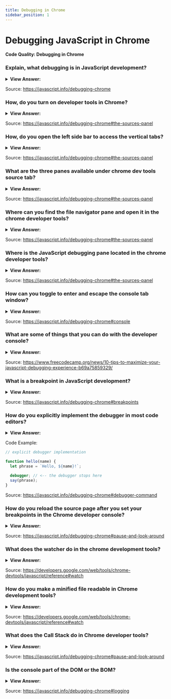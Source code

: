 ```yaml
---
title: Debugging in Chrome
sidebar_position: 1
---
```


# Debugging JavaScript in Chrome

**Code Quality: Debugging in Chrome**

<head>
  <title>Debugging in Chrome - Frontend Interview Questions & Answers</title>
  <meta charSet='utf-8' />
</head>

### Explain, what debugging is in JavaScript development?

<details>
  <summary><strong>View Answer:</strong></summary>
  <div>
  <div><strong>Interview Response:</strong> Debugging is the process of finding and fixing errors within a script.</div><br />
  <div><strong>Technical Response:</strong> Debugging is the process of finding and fixing errors within a script. All modern browsers and most other environments support debugging tools – a special UI in developer tools that makes debugging much easier. It also allows to trace the code step by step to see what exactly is going on.<br /><br />
  </div>
  </div>
</details>

Source: <https://javascript.info/debugging-chrome>

### How, do you turn on developer tools in Chrome?

<details>
  <summary><strong>View Answer:</strong></summary>
  <div>
  <div><strong>Interview Response:</strong> You can turn on your chrome developer tools by pressing F12 or for Mac: (Cmd+Opt+I).
</div>
  </div>
</details>

Source: <https://javascript.info/debugging-chrome#the-sources-panel>

### How, do you open the left side bar to access the vertical tabs?

<details>
  <summary><strong>View Answer:</strong></summary>
  <div>
  <div><strong>Interview Response:</strong> You can use the toggler button under the source tab to open the vertical tabs.<br /><br />
  <img src='/img/vertical-tabs.svg' />
</div>
  </div>
</details>

Source: <https://javascript.info/debugging-chrome#the-sources-panel>

### What are the three panes available under chrome dev tools source tab?

<details>
  <summary><strong>View Answer:</strong></summary>
  <div>
  <div><strong>Interview Response:</strong> The file navigator, code editor, and the JavaScript debugging pane.<br /><br />
  <img src='/img/three-panes-dev-tools.svg' />
</div>
  </div>
</details>

Source: <https://javascript.info/debugging-chrome#the-sources-panel>

### Where can you find the file navigator pane and open it in the chrome developer tools?

<details>
  <summary><strong>View Answer:</strong></summary>
  <div>
  <div><strong>Interview Response:</strong> The file navigator pane can be opened by clicking on the sources tab at the top of the developer tools. Once you click on the tab, you can click on the toggler button and view the file navigator pane.
</div>
  </div>
</details>

Source: <https://javascript.info/debugging-chrome#the-sources-panel>

### Where is the JavaScript debugging pane located in the chrome developer tools?

<details>
  <summary><strong>View Answer:</strong></summary>
  <div>
  <div><strong>Interview Response:</strong> The JavaScript debugging pane is located under the sources tab on the right-hand side of the code editor.
</div>
  </div>
</details>

Source: <https://javascript.info/debugging-chrome#the-sources-panel>

### How can you toggle to enter and escape the console tab window?

<details>
  <summary><strong>View Answer:</strong></summary>
  <div>
  <div><strong>Interview Response:</strong> You can toggle the console tab pane by using the ESC button.
</div>
  </div>
</details>

Source: <https://javascript.info/debugging-chrome#console>

### What are some of things that you can do with the developer console?

<details>
  <summary><strong>View Answer:</strong></summary>
  <div>
  <div><strong>Interview Response:</strong> The most notable things that you can do with the Chrome developer console included selecting DOM elements, convert your browser into an editor, find events associated with an element in the DOM, monitor events, find the time of execution of block of code, arrange the values of a variable into a table, inspect an element in the DOM, list the properties of an element, retrieve the value of your last result, and clear the console and the memory.
</div>
  </div>
</details>

Source: <https://www.freecodecamp.org/news/10-tips-to-maximize-your-javascript-debugging-experience-b69a75859329/>

### What is a breakpoint in JavaScript development?

<details>
  <summary><strong>View Answer:</strong></summary>
  <div>
  <div><strong>Interview Response:</strong> A breakpoint is a point of code where the debugger will automatically pause the JavaScript execution. While the code is paused, we can examine current variables, execute commands in the console etc. In other words, we can debug it.
</div>
  </div>
</details>

Source: <https://javascript.info/debugging-chrome#breakpoints>

### How do you explicitly implement the debugger in most code editors?

<details>
  <summary><strong>View Answer:</strong></summary>
  <div>
  <div><strong>Interview Response:</strong> We can pause the code by using the “debugger;” command.
</div>
  </div>
</details>

Code Example:

```js
// explicit debugger implementation

function hello(name) {
  let phrase = `Hello, ${name}!`;

  debugger; // <-- the debugger stops here
  say(phrase);
}
```

Source: <https://javascript.info/debugging-chrome#debugger-command>

### How do you reload the source page after you set your breakpoints in the Chrome developer console?

<details>
  <summary><strong>View Answer:</strong></summary>
  <div>
  <div><strong>Interview Response:</strong> In Windows you can press F5 to reload the page, on a MAC you must use Cmd+R.
</div>
  </div>
</details>

Source: <https://javascript.info/debugging-chrome#pause-and-look-around>

### What does the watcher do in the chrome development tools?

<details>
  <summary><strong>View Answer:</strong></summary>
  <div>
  <div><strong>Interview Response:</strong> The watcher will show you the current value of the variable as it is added in an expression. If the variable is not set or cannot be found it will show &#60;Not Available&#62; for the value.
</div>
  </div>
</details>

Source: <https://developers.google.com/web/tools/chrome-devtools/javascript/reference#watch>

### How do you make a minified file readable in Chrome development tools?

<details>
  <summary><strong>View Answer:</strong></summary>
  <div>
  <div><strong>Interview Response:</strong> You can click on the format &#125;&#123; icon to make the minified files readable in DevTools.<br /><br />
  <img src='/img/minified-readable.png' />
</div>
  </div>
</details>

Source: <https://developers.google.com/web/tools/chrome-devtools/javascript/reference#watch>

### What does the Call Stack do in Chrome developer tools?

<details>
  <summary><strong>View Answer:</strong></summary>
  <div>
  <div><strong>Interview Response:</strong>  In Chrome and Safari the Call Stack shows the nested call chain.<br /><br />
  <img src='/img/callstack.svg' />
</div>
  </div>
</details>

Source: <https://javascript.info/debugging-chrome#pause-and-look-around>

### Is the console part of the DOM or the BOM?

<details>
  <summary><strong>View Answer:</strong></summary>
  <div>
  <div><strong>Interview Response:</strong>  The console is part of the window object which is supplied by the Browser.
</div>
  </div>
</details>

Source: <https://javascript.info/debugging-chrome#logging>
